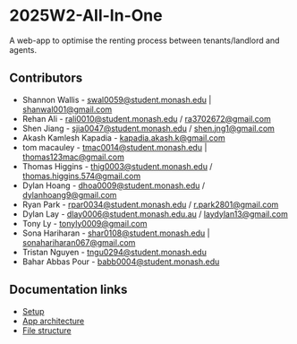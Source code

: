 # 2025W2-All-In-One

A web-app to optimise the renting process between tenants/landlord and agents.

## Contributors

- Shannon Wallis - swal0059@student.monash.edu | shanwal001@gmail.com
- Rehan Ali - rali0010@student.monash.edu / ra3702672@gmail.com
- Shen Jiang - sjia0047@student.monash.edu / shen.jng1@gmail.com
- Akash Kamlesh Kapadia - kapadia.akash.k@gmail.com
- tom macauley - tmac0014@student.monash.edu | thomas123mac@gmail.com
- Thomas Higgins - thig0003@student.monash.edu / thomas.higgins.574@gmail.com
- Dylan Hoang - dhoa0009@student.monash.edu / dylanhoang9@gmail.com
- Ryan Park - rpar0034@student.monash.edu / r.park2801@gmail.com
- Dylan Lay - dlay0006@student.monash.edu.au / laydylan13@gmail.com
- Tony Ly - tonyly0009@gmail.com
- Sona Hariharan - shar0108@student.monash.edu | sonahariharan067@gmail.com
- Tristan Nguyen - tngu0294@student.monash.edu
- Bahar Abbas Pour - babb0004@student.monash.edu

## Documentation links

- [Setup](documentation/setup.md)
- [App architecture](documentation/app-architecture.md)
- [File structure](documentation/file-structure.md)
